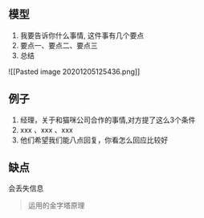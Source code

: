 
## 模型
1. 我要告诉你什么事情, 这件事有几个要点
2. 要点一、要点二、要点三
3. 总结

![[Pasted image 20201205125436.png]]

## 例子
1. 经理，关于和猫咪公司合作的事情,对方提了这么3个条件
2. xxx 、xxx 、xxx
3. 他们希望我们能八点回复，你看怎么回应比较好


## 缺点
会丢失信息

> 运用的金字塔原理